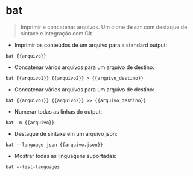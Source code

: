# bat

> Imprimir e concatenar arquivos.
> Um clone de `cat` com destaque de sintaxe e integração com Git. 

- Imprimir os conteúdos de um arquivo para a standard output:

`bat {{arquivo}}`

- Concatenar vários arquivos para um arquivo de destino:

`bat {{arquivo1}} {{arquivo2}} > {{arquivo_destino}}`

- Concatenar vários arquivos para um arquivo de destino:

`bat {{arquivo1}} {{arquivo2}} >> {{arquivo_destino}}`

- Numerar todas as linhas do output:

`bat -n {{arquivo}}`

- Destaque de sintaxe em um arquivo json:

`bat --language json {{arquivo.json}}`

- Mostrar todas as linguagens suportadas:

`bat --list-languages`
